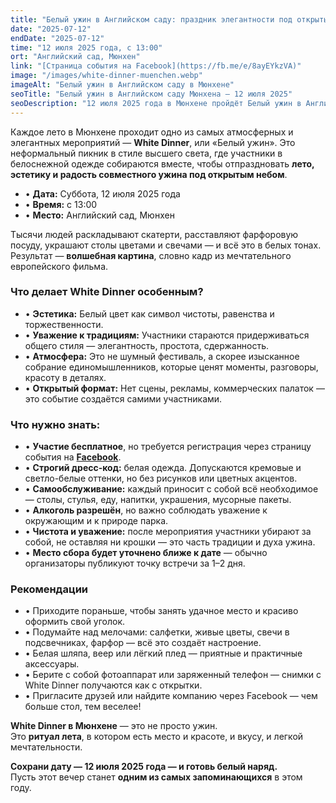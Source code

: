 ```yaml
---
title: "Белый ужин в Английском саду: праздник элегантности под открытым небом"
date: "2025-07-12"
endDate: "2025-07-12"
time: "12 июля 2025 года, с 13:00"
ort: "Английский сад, Мюнхен"
link: "[Страница события на Facebook](https://fb.me/e/8ayEYkzVA)" 
image: "/images/white-dinner-muenchen.webp"
imageAlt: "Белый ужин в Английском саду в Мюнхене"
seoTitle: "Белый ужин в Английском саду Мюнхена – 12 июля 2025"
seoDescription: "12 июля 2025 года в Мюнхене пройдёт Белый ужин в Английском саду: элегантный пикник в белом, эстетика, традиции и летняя магия. Вход свободный по регистрации. Белый наряд обязателен."
---
```


Каждое лето в Мюнхене проходит одно из самых атмосферных и элегантных мероприятий — **White Dinner**, или «Белый ужин». Это неформальный пикник в стиле высшего света, где участники в белоснежной одежде собираются вместе, чтобы отпраздновать **лето, эстетику и радость совместного ужина под открытым небом**.

- • **Дата:** Суббота, 12 июля 2025 года  
- • **Время:** с 13:00  
- • **Место:** Английский сад, Мюнхен

Тысячи людей раскладывают скатерти, расставляют фарфоровую посуду, украшают столы цветами и свечами — и всё это в белых тонах. Результат — **волшебная картина**, словно кадр из мечтательного европейского фильма.

### Что делает White Dinner особенным?

- • **Эстетика:** Белый цвет как символ чистоты, равенства и торжественности.  
- • **Уважение к традициям:** Участники стараются придерживаться общего стиля — элегантность, простота, сдержанность.  
- • **Атмосфера:** Это не шумный фестиваль, а скорее изысканное собрание единомышленников, которые ценят моменты, разговоры, красоту в деталях.  
- • **Открытый формат:** Нет сцены, рекламы, коммерческих палаток — это событие создаётся самими участниками.

### Что нужно знать:

- • **Участие бесплатное**, но требуется регистрация через страницу события на  **[Facebook](https://fb.me/e/8ayEYkzVA)**.  
- • **Строгий дресс-код:** белая одежда. Допускаются кремовые и светло-белые оттенки, но без рисунков или цветных акцентов.  
- • **Самообслуживание:** каждый приносит с собой всё необходимое — столы, стулья, еду, напитки, украшения, мусорные пакеты.  
- • **Алкоголь разрешён**, но важно соблюдать уважение к окружающим и к природе парка.  
- • **Чистота и уважение:** после мероприятия участники убирают за собой, не оставляя ни крошки — это часть традиции и духа ужина.  
- • **Место сбора будет уточнено ближе к дате** — обычно организаторы публикуют точку встречи за 1–2 дня.

### Рекомендации

- • Приходите пораньше, чтобы занять удачное место и красиво оформить свой уголок.  
- • Подумайте над мелочами: салфетки, живые цветы, свечи в подсвечниках, фарфор — всё это создаёт настроение.  
- • Белая шляпа, веер или лёгкий плед — приятные и практичные аксессуары.  
- • Берите с собой фотоаппарат или заряженный телефон — снимки с White Dinner получаются как с открытки.  
- • Пригласите друзей или найдите компанию через Facebook — чем больше стол, тем веселее!

**White Dinner в Мюнхене** — это не просто ужин.  
Это **ритуал лета**, в котором есть место и красоте, и вкусу, и легкой мечтательности.

**Сохрани дату — 12 июля 2025 года — и готовь белый наряд.**  
Пусть этот вечер станет **одним из самых запоминающихся** в этом году.
